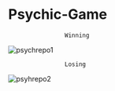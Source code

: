 # Psychic-Game

                    Winning
![psychrepo1](https://user-images.githubusercontent.com/28810487/32125521-59cccb0c-bb3a-11e7-8503-795c0bb62934.gif)

                    Losing
![psyhrepo2](https://user-images.githubusercontent.com/28810487/32125523-5bc62020-bb3a-11e7-9bba-4e056e5f8219.gif)
